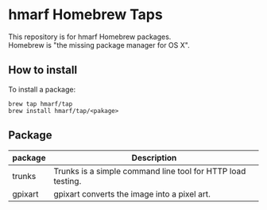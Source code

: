 # hmarf Homebrew Taps
This repository is for hmarf Homebrew packages.  
Homebrew is "the missing package manager for OS X".

## How to install
To install a package:

```
brew tap hmarf/tap
brew install hmarf/tap/<pakage>
```

## Package

|  package  |  Description  |
| ---- | ---- |
|  trunks  |  Trunks is a simple command line tool for HTTP load testing.  |
|  gpixart  |  gpixart converts the image into a pixel art.  |
